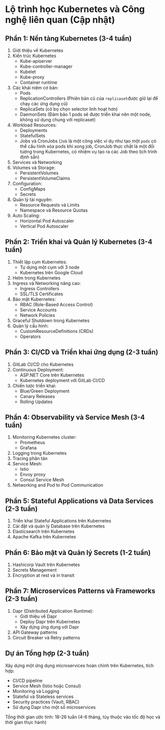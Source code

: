 # Lộ trình học Kubernetes và Công nghệ liên quan (Cập nhật)

## Phần 1: Nền tảng Kubernetes (3-4 tuần)
1. Giới thiệu về Kubernetes
2. Kiến trúc Kubernetes
   - Kube-apiserver
   - Kube-controller-manager
   - Kubelet
   - Kube-proxy
   - Container runtime
3. Các khái niệm cơ bản:
   - Pods
   - ReplicationControllers (Phiên bản cũ của `replicaset`được giữ lại để chạy các ứng dụng cũ)
   - ReplicaSets (có bọ chọn selector linh hoạt hơn)
   - DaemonSets (Đảm bảo 1 pods sẽ được triển khai nên một node, không sử dụng chung với replicaset)
4. Workload Resources:
   - Deployments
   - StatefulSets
   - Jobs và CronJobs (`Job` là một công việc ví dụ như tạo một `pods` có thể cấu hình xóa pods khi xong job, CronJob thực chất là một đối tượng trong Kubernetes, có nhiệm vụ tạo ra các Job theo lịch trình định sẵn)
5. Services và Networking
6. Volumes và Storage:
   - PersistentVolumes
   - PersistentVolumeClaims
7. Configuration:
   - ConfigMaps
   - Secrets
8. Quản lý tài nguyên:
   - Resource Requests và Limits
   - Namespace và Resource Quotas
9. Auto Scaling:
   - Horizontal Pod Autoscaler
   - Vertical Pod Autoscaler

## Phần 2: Triển khai và Quản lý Kubernetes (3-4 tuần)
1. Thiết lập cụm Kubernetes:
   - Tự dựng một cụm với 3 node
   - Kubernetes trên Google Cloud
2. Helm trong Kubernetes
3. Ingress và Networking nâng cao:
   - Ingress Controllers
   - SSL/TLS Certificates
4. Bảo mật Kubernetes:
   - RBAC (Role-Based Access Control)
   - Service Accounts
   - Network Policies
5. Graceful Shutdown trong Kubernetes
6. Quản lý cấu hình:
   - CustomResourceDefinitions (CRDs)
   - Operators

## Phần 3: CI/CD và Triển khai ứng dụng (2-3 tuần)
1. GitLab CI/CD cho Kubernetes
2. Continuous Deployment:
   - ASP.NET Core trên Kubernetes
   - Kubernetes deployment với GitLab CI/CD
3. Chiến lược triển khai:
   - Blue/Green Deployment
   - Canary Releases
   - Rolling Updates

## Phần 4: Observability và Service Mesh (3-4 tuần)
1. Monitoring Kubernetes cluster:
   - Prometheus
   - Grafana
2. Logging trong Kubernetes
3. Tracing phân tán
4. Service Mesh:
   - Istio
   - Envoy proxy
   - Consul Service Mesh
5. Networking and Pod to Pod Communication

## Phần 5: Stateful Applications và Data Services (2-3 tuần)
1. Triển khai Stateful Applications trên Kubernetes
2. Cài đặt và quản lý Database trên Kubernetes
3. Elasticsearch trên Kubernetes
4. Apache Kafka trên Kubernetes

## Phần 6: Bảo mật và Quản lý Secrets (1-2 tuần)
1. Hashicorp Vault trên Kubernetes
2. Secrets Management
3. Encryption at rest và in transit

## Phần 7: Microservices Patterns và Frameworks (2-3 tuần)
1. Dapr (Distributed Application Runtime):
   - Giới thiệu về Dapr
   - Deploy Dapr trên Kubernetes
   - Xây dựng ứng dụng với Dapr
2. API Gateway patterns
3. Circuit Breaker và Retry patterns

## Dự án Tổng hợp (2-3 tuần)
Xây dựng một ứng dụng microservices hoàn chỉnh trên Kubernetes, tích hợp:
- CI/CD pipeline
- Service Mesh (Istio hoặc Consul)
- Monitoring và Logging
- Stateful và Stateless services
- Security practices (Vault, RBAC)
- Sử dụng Dapr cho một số microservices

Tổng thời gian ước tính: 18-26 tuần (4-6 tháng, tùy thuộc vào tốc độ học và thời gian thực hành)
